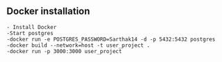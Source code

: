 ## Docker installation
    - Install Docker 
    -Start postgres
    -docker run -e POSTGRES_PASSWORD=Sarthak14 -d -p 5432:5432 postgres
    -docker build --network=host -t user_project .
    -docker run -p 3000:3000 user_project